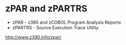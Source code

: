 # zPAR and zPARTRS

* zPAR - z390 and zCOBOL Program Analysis Reports
* zPARTRS - Source Execution Trace Utility

<http://www.z390.info/zpar/>
